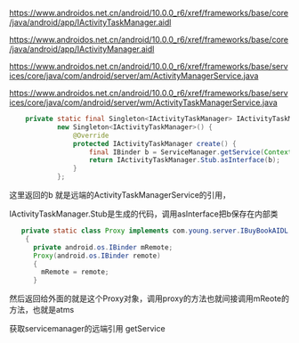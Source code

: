 https://www.androidos.net.cn/android/10.0.0_r6/xref/frameworks/base/core/java/android/app/IActivityTaskManager.aidl

https://www.androidos.net.cn/android/10.0.0_r6/xref/frameworks/base/core/java/android/app/IActivityManager.aidl

https://www.androidos.net.cn/android/10.0.0_r6/xref/frameworks/base/services/core/java/com/android/server/am/ActivityManagerService.java

https://www.androidos.net.cn/android/10.0.0_r6/xref/frameworks/base/services/core/java/com/android/server/wm/ActivityTaskManagerService.java

```java
    private static final Singleton<IActivityTaskManager> IActivityTaskManagerSingleton =
            new Singleton<IActivityTaskManager>() {
                @Override
                protected IActivityTaskManager create() {
                    final IBinder b = ServiceManager.getService(Context.ACTIVITY_TASK_SERVICE);
                    return IActivityTaskManager.Stub.asInterface(b);
                }
            };
```

这里返回的b 就是远端的ActivityTaskManagerService的引用，

 IActivityTaskManager.Stub是生成的代码，调用asInterface把b保存在内部类

```java
   private static class Proxy implements com.young.server.IBuyBookAIDL
    {
      private android.os.IBinder mRemote;
      Proxy(android.os.IBinder remote)
      {
        mRemote = remote;
      }
```

然后返回给外面的就是这个Proxy对象，调用proxy的方法也就间接调用mReote的方法，也就是atms

获取servicemanager的远端引用 getService